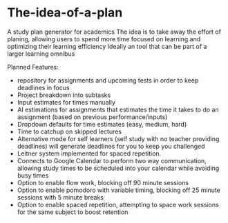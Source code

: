 # The-idea-of-a-plan
A study plan generator for academics
The idea is to take away the effort of planing, allowing users to spend more time focused on learning and optimizing their learning efficiency
Ideally an tool that can be part of a larger learning omnibus

Planned Features:
* repository for assignments and upcoming tests in order to keep deadlines in focus
* Project breakdown into subtasks
* Input estimates for times manually
* AI estimations for assignments that estimates the time it takes to do an assignment (based on previous performance/inputs)
* Dropdown defaults for time estimates (easy, medium, hard)
* Time to catchup on skipped lectures
* Alternative mode for self learners (self study with no teacher providing deadlines) will generate deadlines for you to keep you challenged
* Leitner system implemented for spaced repetition. 
* Connects to Google Calendar to perform two way communication, allowing study times to be scheduled into your calendar while avoiding busy times
* Option to enable flow work, blocking off 90 minute sessions
* Option to enable pomodoro with variable timing, blocking off 25 minute sessions with 5 minute breaks
* Option to enable spaced repetition, attempting to space work sessions for the same subject to boost retention
